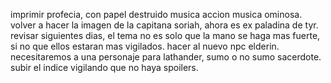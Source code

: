 imprimir profecia, con papel destruido
musica accion
musica ominosa.
volver a hacer la imagen de la capitana soriah, ahora es ex paladina de tyr.
revisar siguientes dias, el tema no es solo que la mano se haga mas fuerte, si no que ellos estaran mas vigilados.
hacer al nuevo npc elderin.
necesitaremos a una personaje para lathander, sumo o no sumo sacerdote.
subir el indice vigilando que no haya spoilers.











